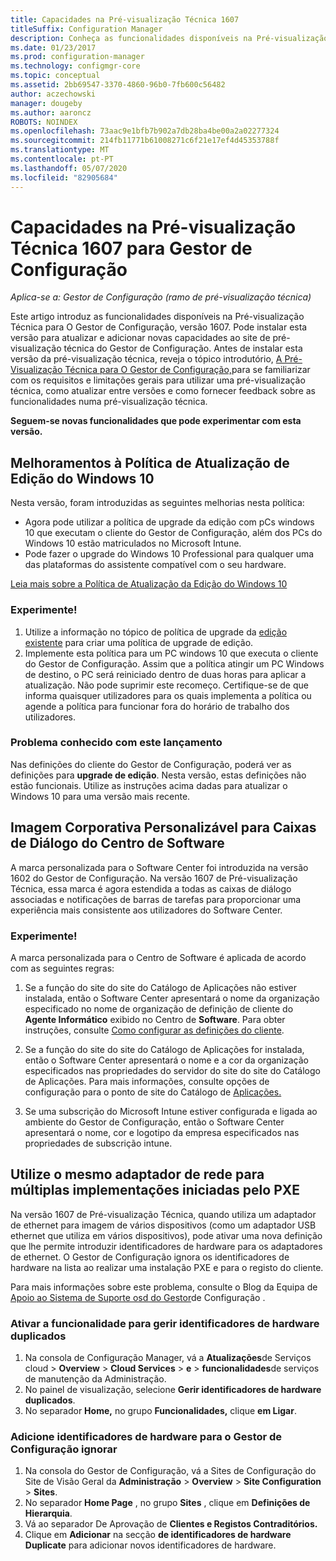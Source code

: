 ```yaml
---
title: Capacidades na Pré-visualização Técnica 1607
titleSuffix: Configuration Manager
description: Conheça as funcionalidades disponíveis na Pré-visualização Técnica para O Gestor de Configuração, versão 1607.
ms.date: 01/23/2017
ms.prod: configuration-manager
ms.technology: configmgr-core
ms.topic: conceptual
ms.assetid: 2bb69547-3370-4860-96b0-7fb600c56482
author: aczechowski
manager: dougeby
ms.author: aaroncz
ROBOTS: NOINDEX
ms.openlocfilehash: 73aac9e1bfb7b902a7db28ba4be00a2a02277324
ms.sourcegitcommit: 214fb11771b61008271c6f21e17ef4d45353788f
ms.translationtype: MT
ms.contentlocale: pt-PT
ms.lasthandoff: 05/07/2020
ms.locfileid: "82905684"
---
```

# <a name="capabilities-in-technical-preview-1607-for-configuration-manager"></a>Capacidades na Pré-visualização Técnica 1607 para Gestor de Configuração

*Aplica-se a: Gestor de Configuração (ramo de pré-visualização técnica)*

Este artigo introduz as funcionalidades disponíveis na Pré-visualização Técnica para O Gestor de Configuração, versão 1607. Pode instalar esta versão para atualizar e adicionar novas capacidades ao site de pré-visualização técnica do Gestor de Configuração.      Antes de instalar esta versão da pré-visualização técnica, reveja o tópico introdutório, [A Pré-Visualização Técnica para O Gestor de Configuração,](../../core/get-started/technical-preview.md)para se familiarizar com os requisitos e limitações gerais para utilizar uma pré-visualização técnica, como atualizar entre versões e como fornecer feedback sobre as funcionalidades numa pré-visualização técnica.    


**Seguem-se novas funcionalidades que pode experimentar com esta versão.**  

## <a name="improvements-to-the-windows-10-edition-upgrade-policy"></a><a name="dmp_edition"></a>Melhoramentos à Política de Atualização de Edição do Windows 10

Nesta versão, foram introduzidas as seguintes melhorias nesta política:

* Agora pode utilizar a política de upgrade da edição com pCs windows 10 que executam o cliente do Gestor de Configuração, além dos PCs do Windows 10 estão matriculados no Microsoft Intune.
* Pode fazer o upgrade do Windows 10 Professional para qualquer uma das plataformas do assistente compatível com o seu hardware.

[Leia mais sobre a Política de Atualização da Edição do Windows 10](../../compliance/deploy-use/upgrade-windows-version.md)

### <a name="try-it-out"></a>Experimente!

1. Utilize a informação no tópico de política de upgrade da [edição existente](../../compliance/deploy-use/upgrade-windows-version.md) para criar uma política de upgrade de edição.
2. Implemente esta política para um PC windows 10 que executa o cliente do Gestor de Configuração.
Assim que a política atingir um PC Windows de destino, o PC será reiniciado dentro de duas horas para aplicar a atualização. Não pode suprimir este recomeço. Certifique-se de que informa quaisquer utilizadores para os quais implementa a política ou agende a política para funcionar fora do horário de trabalho dos utilizadores.

### <a name="known-issue-with-this-release"></a>Problema conhecido com este lançamento
Nas definições do cliente do Gestor de Configuração, poderá ver as definições para **upgrade de edição**. Nesta versão, estas definições não estão funcionais. Utilize as instruções acima dadas para atualizar o Windows 10 para uma versão mais recente.

## <a name="customizable-branding-for-software-center-dialogs"></a>Imagem Corporativa Personalizável para Caixas de Diálogo do Centro de Software

A marca personalizada para o Software Center foi introduzida na versão 1602 do Gestor de Configuração. Na versão 1607 de Pré-visualização Técnica, essa marca é agora estendida a todas as caixas de diálogo associadas e notificações de barras de tarefas para proporcionar uma experiência mais consistente aos utilizadores do Software Center.

### <a name="try-it-out"></a>Experimente!

A marca personalizada para o Centro de Software é aplicada de acordo com as seguintes regras:

1. Se a função do site do site do Catálogo de Aplicações não estiver instalada, então o Software Center apresentará o nome da organização especificado no nome de organização de definição de cliente do **Agente Informático** exibido no Centro de **Software**. Para obter instruções, consulte [Como configurar as definições do cliente](../../core/clients/deploy/configure-client-settings.md).

2. Se a função do site do site do Catálogo de Aplicações for instalada, então o Software Center apresentará o nome e a cor da organização especificados nas propriedades do servidor do site do site do Catálogo de Aplicações. Para mais informações, consulte opções de configuração para o ponto de site do Catálogo de [Aplicações.](../../core/servers/deploy/configure/configuration-options-for-site-system-roles.md#BKMK_ApplicationCatalog_Website)

3. Se uma subscrição do Microsoft Intune estiver configurada e ligada ao ambiente do Gestor de Configuração, então o Software Center apresentará o nome, cor e logotipo da empresa especificados nas propriedades de subscrição intune.

## <a name="use-the-same-network-adapter-for-multiple-pxe-initiated-deployments"></a>Utilize o mesmo adaptador de rede para múltiplas implementações iniciadas pelo PXE
Na versão 1607 de Pré-visualização Técnica, quando utiliza um adaptador de ethernet para imagem de vários dispositivos (como um adaptador USB ethernet que utiliza em vários dispositivos), pode ativar uma nova definição que lhe permite introduzir identificadores de hardware para os adaptadores de ethernet. O Gestor de Configuração ignora os identificadores de hardware na lista ao realizar uma instalação PXE e para o registo do cliente.

Para mais informações sobre este problema, consulte o Blog da Equipa de [Apoio ao Sistema de Suporte osd do Gestor](https://techcommunity.microsoft.com/t5/configuration-manager-archive/reusing-the-same-nic-for-multiple-pxe-initiated-deployments-in/ba-p/273721)de Configuração .  

### <a name="enable-the-feature-to-manage-duplicate-hardware-identifiers"></a>Ativar a funcionalidade para gerir identificadores de hardware duplicados  
1. Na consola de Configuração Manager, vá a **Atualizações**de Serviços cloud  >  **Overview**  >  **Cloud Services**  >  **e**  >  **funcionalidades**de serviços de manutenção da Administração.
2. No painel de visualização, selecione **Gerir identificadores de hardware duplicados**.
3. No separador **Home,** no grupo **Funcionalidades,** clique **em Ligar**.

### <a name="add-hardware-identifiers-for-configuration-manager-to-ignore"></a>Adicione identificadores de hardware para o Gestor de Configuração ignorar  
1. Na consola do Gestor de Configuração, vá a Sites de Configuração do Site de Visão Geral da **Administração**  >  **Overview**  >  **Site Configuration**  >  **Sites**.
2. No separador **Home Page** , no grupo **Sites** , clique em **Definições de Hierarquia**.
3. Vá ao separador De Aprovação de **Clientes e Registos Contraditórios.**
4. Clique em **Adicionar** na secção **de identificadores de hardware Duplicate** para adicionar novos identificadores de hardware.
